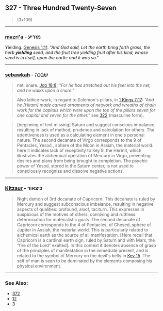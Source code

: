 ## 327 - Three Hundred Twenty-Seven
> (3x109)

---

### [mazri'a](/keys/MZRIO) - מזריע
Yielding. [Genesis 1:11](http://biblehub.com/genesis/1-11.htm): *"And God said, Let the earth bring forth grass, the herb **yielding** seed, and the fruit tree yielding fruit after his kind, whose seed is in itself, upon the earth: and it was so."*

---

### [sebawkah](/keys/ShBKH) - שבכה
> net, snare. [Job 18:8](http://biblehub.com/job/18-8.htm): *"For he has stretched out his feet into the net, and he walks upon a snare."*

> Also lattice-work, in regard to Solomon's pillars, in [1 Kings 7:17](http://biblehub.com/1_kings/7-17.htm): *"And he [Hiram] made carved ornaments of network and wreaths of chain work for the capitals which were upon the top of the pillars seven for one capital and seven for the other."* see [322](322) (masculine form).

> [beginning of text missing] Saturn and suggest conscious imbalance, resulting in lack of method, prudence and calculation for others. The attentiveness is used as a calculating element in one's personal nature. The second decanate of Virgo corresponds to the 9 of Pentacles, Yesod , sphere of the Moon in Assiah, the material world. here it indicates lack of receptivity to Key 9, the Hermit, which illustrates the alchemical operation of Mercury in Virgo, preventing desires and plans from being brought to completion. The psychic power of Yesod, stored in the Saturn center, is not used to consciously recognize and dissolve negative actions.

---

### [Kitzaur](/keys/KITzAVR) - כיצאור
> Night demon of 3rd decanate of Capricorn. This decanate is ruled by Mercury and suggest subconscious imbalance, resulting in negative aspects of qualities: profound, aloof, taciturn. This expresses in suspicious of the motives of others, conniving and ruthless determination for materialistic goals. The second decanate of Capricorn corresponds to the 4 of Pentacles, of Chesed, sphere of Jupiter in Assiah, the material world. This is particularly related to alchemical earth as the source of all manifestation. [Here recall that Capricorn is a cardinal earth sign, ruled by Saturn and with Mars, the "fire of the Lord" exalted]. In this context it denotes absence of grasp of the principles of manifestation in the immediate present, and is related to the symbol of Mercury on the devil's belly in [Key 15](15). The self of man is seen to be dominated by the elements composing his physical environment.

---

### See Also:

- [372](372)
- [12](12)
- [3](3)
